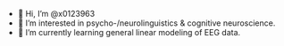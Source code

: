 - 👋 Hi, I’m @x0123963
- 👀 I’m interested in psycho-/neurolinguistics & cognitive neuroscience.
- 🌱 I’m currently learning general linear modeling of EEG data.

<!---
x0123963/x0123963 is a ✨ special ✨ repository because its `README.md` (this file) appears on your GitHub profile.
You can click the Preview link to take a look at your changes.
--->
